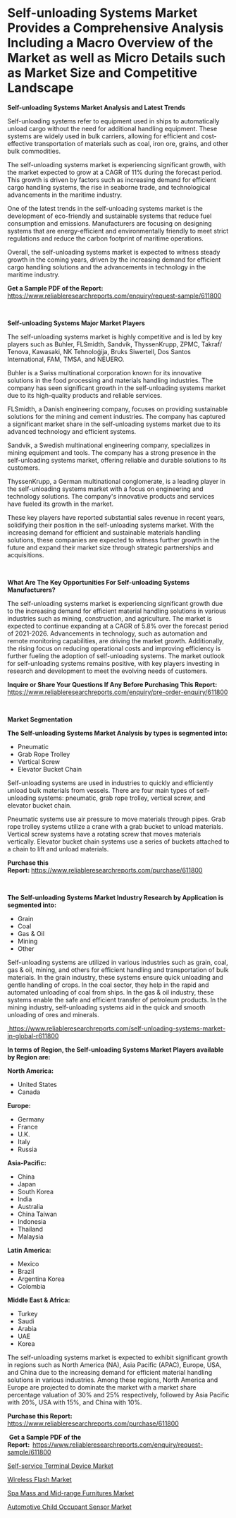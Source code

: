 <p><h1>Self-unloading Systems Market Provides a Comprehensive Analysis Including a Macro Overview of the Market as well as Micro Details such as Market Size and Competitive Landscape</h1></p><p><strong>Self-unloading Systems Market Analysis and Latest Trends</strong></p>
<p><p>Self-unloading systems refer to equipment used in ships to automatically unload cargo without the need for additional handling equipment. These systems are widely used in bulk carriers,  allowing for efficient and cost-effective transportation of materials such as coal, iron ore, grains, and other bulk commodities.</p><p>The self-unloading systems market is experiencing significant growth, with the market expected to grow at a CAGR of 11% during the forecast period. This growth is driven by factors such as increasing demand for efficient cargo handling systems, the rise in seaborne trade, and technological advancements in the maritime industry.</p><p>One of the latest trends in the self-unloading systems market is the development of eco-friendly and sustainable systems that reduce fuel consumption and emissions. Manufacturers are focusing on designing systems that are energy-efficient and environmentally friendly to meet strict regulations and reduce the carbon footprint of maritime operations.</p><p>Overall, the self-unloading systems market is expected to witness steady growth in the coming years, driven by the increasing demand for efficient cargo handling solutions and the advancements in technology in the maritime industry.</p></p>
<p><strong>Get a Sample PDF of the Report:&nbsp;</strong> <a href="https://www.reliableresearchreports.com/enquiry/request-sample/611800">https://www.reliableresearchreports.com/enquiry/request-sample/611800</a></p>
<p>&nbsp;</p>
<p><strong>Self-unloading Systems Major Market Players</strong></p>
<p><p>The self-unloading systems market is highly competitive and is led by key players such as Buhler, FLSmidth, Sandvik, ThyssenKrupp, ZPMC, Takraf/ Tenova, Kawasaki, NK Tehnoloģija, Bruks Siwertell, Dos Santos International, FAM, TMSA, and NEUERO.</p><p>Buhler is a Swiss multinational corporation known for its innovative solutions in the food processing and materials handling industries. The company has seen significant growth in the self-unloading systems market due to its high-quality products and reliable services.</p><p>FLSmidth, a Danish engineering company, focuses on providing sustainable solutions for the mining and cement industries. The company has captured a significant market share in the self-unloading systems market due to its advanced technology and efficient systems.</p><p>Sandvik, a Swedish multinational engineering company, specializes in mining equipment and tools. The company has a strong presence in the self-unloading systems market, offering reliable and durable solutions to its customers.</p><p>ThyssenKrupp, a German multinational conglomerate, is a leading player in the self-unloading systems market with a focus on engineering and technology solutions. The company's innovative products and services have fueled its growth in the market.</p><p>These key players have reported substantial sales revenue in recent years, solidifying their position in the self-unloading systems market. With the increasing demand for efficient and sustainable materials handling solutions, these companies are expected to witness further growth in the future and expand their market size through strategic partnerships and acquisitions.</p></p>
<p>&nbsp;</p>
<p><strong>What Are The Key Opportunities For Self-unloading Systems Manufacturers?</strong></p>
<p><p>The self-unloading systems market is experiencing significant growth due to the increasing demand for efficient material handling solutions in various industries such as mining, construction, and agriculture. The market is expected to continue expanding at a CAGR of 5.8% over the forecast period of 2021-2026. Advancements in technology, such as automation and remote monitoring capabilities, are driving the market growth. Additionally, the rising focus on reducing operational costs and improving efficiency is further fueling the adoption of self-unloading systems. The market outlook for self-unloading systems remains positive, with key players investing in research and development to meet the evolving needs of customers.</p></p>
<p><strong>Inquire or Share Your Questions If Any Before Purchasing This Report:</strong> <a href="https://www.reliableresearchreports.com/enquiry/pre-order-enquiry/611800">https://www.reliableresearchreports.com/enquiry/pre-order-enquiry/611800</a></p>
<p>&nbsp;</p>
<p><strong>Market Segmentation</strong></p>
<p><strong>The Self-unloading Systems Market Analysis by types is segmented into:</strong></p>
<p><ul><li>Pneumatic</li><li>Grab Rope Trolley</li><li>Vertical Screw</li><li>Elevator Bucket Chain</li></ul></p>
<p><p>Self-unloading systems are used in industries to quickly and efficiently unload bulk materials from vessels. There are four main types of self-unloading systems: pneumatic, grab rope trolley, vertical screw, and elevator bucket chain. </p><p>Pneumatic systems use air pressure to move materials through pipes. Grab rope trolley systems utilize a crane with a grab bucket to unload materials. Vertical screw systems have a rotating screw that moves materials vertically. Elevator bucket chain systems use a series of buckets attached to a chain to lift and unload materials.</p></p>
<p><strong>Purchase this Report:&nbsp;</strong><a href="https://www.reliableresearchreports.com/purchase/611800">https://www.reliableresearchreports.com/purchase/611800</a></p>
<p>&nbsp;</p>
<p><strong>The Self-unloading Systems Market Industry Research by Application is segmented into:</strong></p>
<p><ul><li>Grain</li><li>Coal</li><li>Gas & Oil</li><li>Mining</li><li>Other</li></ul></p>
<p><p>Self-unloading systems are utilized in various industries such as grain, coal, gas & oil, mining, and others for efficient handling and transportation of bulk materials. In the grain industry, these systems ensure quick unloading and gentle handling of crops. In the coal sector, they help in the rapid and automated unloading of coal from ships. In the gas & oil industry, these systems enable the safe and efficient transfer of petroleum products. In the mining industry, self-unloading systems aid in the quick and smooth unloading of ores and minerals.</p></p>
<p><a href="https://www.reliableresearchreports.com/self-unloading-systems-market-in-global-r611800">&nbsp;https://www.reliableresearchreports.com/self-unloading-systems-market-in-global-r611800</a></p>
<p><strong>In terms of Region, the Self-unloading Systems Market Players available by Region are:</strong></p>
<p>
    <p> <strong> North America: </strong>
        <ul>
            <li>United States</li>
            <li>Canada</li>
        </ul>
        </p> 
    <p> <strong> Europe: </strong>
        <ul>
            <li>Germany</li>
            <li>France</li>
            <li>U.K.</li>
            <li>Italy</li>
            <li>Russia</li>
        </ul>
        </p> 
    <p> <strong> Asia-Pacific: </strong>
        <ul>
            <li>China</li>
            <li>Japan</li>
            <li>South Korea</li>
            <li>India</li>
            <li>Australia</li>
            <li>China Taiwan</li>
            <li>Indonesia</li>
            <li>Thailand</li>
            <li>Malaysia</li>
        </ul>
        </p> 
    <p> <strong> Latin America: </strong>
        <ul>
            <li>Mexico</li>
            <li>Brazil</li>
            <li>Argentina Korea</li>
            <li>Colombia</li>
        </ul>
        </p> 
    <p> <strong> Middle East & Africa: </strong>
        <ul>
            <li>Turkey</li>
            <li>Saudi</li>
            <li>Arabia</li>
            <li>UAE</li>
            <li>Korea</li>
        </ul>
    </p>
    </p>
<p><p>The self-unloading systems market is expected to exhibit significant growth in regions such as North America (NA), Asia Pacific (APAC), Europe, USA, and China due to the increasing demand for efficient material handling solutions in various industries. Among these regions, North America and Europe are projected to dominate the market with a market share percentage valuation of 30% and 25% respectively, followed by Asia Pacific with 20%, USA with 15%, and China with 10%.</p></p>
<p><strong>Purchase this Report: </strong><a href="https://www.reliableresearchreports.com/purchase/611800">https://www.reliableresearchreports.com/purchase/611800</a></p>
<p>&nbsp;<strong>Get a Sample PDF of the Report:&nbsp;&nbsp;</strong><a href="https://www.reliableresearchreports.com/enquiry/request-sample/611800">https://www.reliableresearchreports.com/enquiry/request-sample/611800</a></p>
<p><strong></strong></p>
<p><p><a href="https://github.com/tusomamen9/Market-Research-Report-List-1/blob/main/self-service-terminal-device-market.md">Self-service Terminal Device Market</a></p><p><a href="https://github.com/evanppinks/Market-Research-Report-List-1/blob/main/wireless-flash-market.md">Wireless Flash Market</a></p><p><a href="https://medium.com/@kelleebernier1851/spa-mass-and-mid-range-furnitures-market-size-by-type-massage-bed-leisure-couch-other-by-product-a30a2ec13d66">Spa Mass and Mid-range Furnitures Market</a></p><p><a href="https://medium.com/@sean.peake0978/automotive-child-occupant-sensor-market-outlook-and-forecast-from-2024-to-2031-7bb4a728ab7b">Automotive Child Occupant Sensor Market</a></p></p>